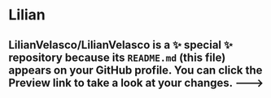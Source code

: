 # Lilian

LilianVelasco/LilianVelasco is a ✨ special ✨ repository because its `README.md` (this file) appears on your GitHub profile.
You can click the Preview link to take a look at your changes.
--->
-
